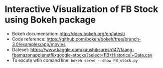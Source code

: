 
# Interactive Visualization of FB Stock using Bokeh package
- Bokeh documentation: http://docs.bokeh.org/en/latest/
- Code reference: https://github.com/bokeh/bokeh/tree/branch-3.0/examples/app/movies
- Dateset: https://www.kaggle.com/kaushiksuresh147/faang-fbamazonapplenetflixgoogle-stocks?select=FB+Historical+Data.csv
- To excute wtih comand line: `bokeh serve --show FB_stock.py`
